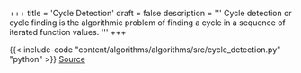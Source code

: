 +++
title = 'Cycle Detection'
draft = false
description =  '''
Cycle detection or cycle finding is the algorithmic problem of finding a cycle
in a sequence of iterated function values.
'''
+++

{{< include-code "content/algorithms/algorithms/src/cycle_detection.py" "python" >}}
[Source](https://github.com/grind-rip/algorithms/blob/master/src/cycle_detection.py)
